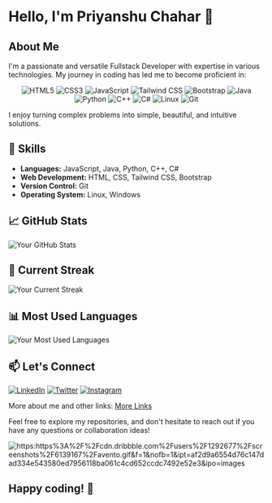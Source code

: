 # Hello, I'm Priyanshu Chahar 👋

## About Me

I'm a passionate and versatile Fullstack Developer with expertise in various technologies. My journey in coding has led me to become proficient in:

<div align="center">
  <img src="https://img.shields.io/badge/HTML5-E34F26?style=for-the-badge&logo=html5&logoColor=white" alt="HTML5">
  <img src="https://img.shields.io/badge/CSS3-1572B6?style=for-the-badge&logo=css3&logoColor=white" alt="CSS3">
  <img src="https://img.shields.io/badge/JavaScript-F7DF1E?style=for-the-badge&logo=javascript&logoColor=black" alt="JavaScript">
  <img src="https://img.shields.io/badge/Tailwind_CSS-38B2AC?style=for-the-badge&logo=tailwind-css&logoColor=white" alt="Tailwind CSS">
  <img src="https://img.shields.io/badge/Bootstrap-563D7C?style=for-the-badge&logo=bootstrap&logoColor=white" alt="Bootstrap">
  <img src="https://img.shields.io/badge/Java-007396?style=for-the-badge&logo=java&logoColor=white" alt="Java">
  <img src="https://img.shields.io/badge/Python-3776AB?style=for-the-badge&logo=python&logoColor=white" alt="Python">
  <img src="https://img.shields.io/badge/C++-00599C?style=for-the-badge&logo=cplusplus&logoColor=white" alt="C++">
  <img src="https://img.shields.io/badge/C%23-239120?style=for-the-badge&logo=c-sharp&logoColor=white" alt="C#">
  <img src="https://img.shields.io/badge/Linux-FCC624?style=for-the-badge&logo=linux&logoColor=black" alt="Linux">
  <img src="https://img.shields.io/badge/Git-F05032?style=for-the-badge&logo=git&logoColor=white" alt="Git">
</div>


I enjoy turning complex problems into simple, beautiful, and intuitive solutions.

## 🔧 Skills

- **Languages:** JavaScript, Java, Python, C++, C#
- **Web Development:** HTML, CSS, Tailwind CSS, Bootstrap
- **Version Control:** Git
- **Operating System:** Linux, Windows

## 📈 GitHub Stats

![Your GitHub Stats](https://github-readme-stats.vercel.app/api?username=Priyannxhuu&show_icons=true&theme=radical)

## 🌟 Current Streak
![Your Current Streak](https://github-readme-streak-stats.herokuapp.com/?user=Priyannxhuu&theme=radical)

## 📊 Most Used Languages

![Your Most Used Languages](https://github-readme-stats.vercel.app/api/top-langs/?username=Priyannxhuu&layout=compact&theme=radical)


## 📫 Let's Connect

[![LinkedIn](https://img.shields.io/badge/LinkedIn-0077B5?style=for-the-badge&logo=linkedin&logoColor=white)](https://www.linkedin.com/in/priyanshu-chahar-2ba58924b/)
[![Twitter](https://img.shields.io/badge/Twitter-1DA1F2?style=for-the-badge&logo=twitter&logoColor=white)](https://twitter.com/Priyannxhuu)
[![Instagram](https://img.shields.io/badge/Instagram-E4405F?style=for-the-badge&logo=instagram&logoColor=white)](https://www.instagram.com/priyannxhuu/)

More about me and other links: [More Links](https://priyannxhuu.vercel.app/)

Feel free to explore my repositories, and don't hesitate to reach out if you have any questions or collaboration ideas!

![https:https%3A%2F%2Fcdn.dribbble.com%2Fusers%2F1292677%2Fscreenshots%2F6139167%2Favento.gif&f=1&nofb=1&ipt=af2d9a6554d76c147dad334e543580ed7956118ba061c4cd652ccdc7492e52e3&ipo=images](https://cdn.dribbble.com/users/1292677/screenshots/6139167/avento.gif)

## Happy coding! 🚀
